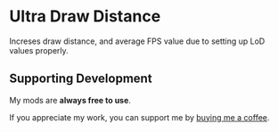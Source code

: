 # Ultra Draw Distance
Increses draw distance, and average FPS value due to setting up LoD values properly.

## Supporting Development

My mods are **always free to use**.

If you appreciate my work, you can support me by [buying me a coffee](https://buymeacoffee.com/iomatix).
